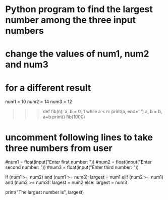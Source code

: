 # Python program to find the largest number among the three input numbers

# change the values of num1, num2 and num3
# for a different result
num1 = 10
num2 = 14
num3 = 12
>>> def fib(n):
>>>     a, b = 0, 1
>>>     while a < n:
>>>         print(a, end=' ')
>>>         a, b = b, a+b
>>>     print()
>>> fib(1000)

# uncomment following lines to take three numbers from user
#num1 = float(input("Enter first number: "))
#num2 = float(input("Enter second number: "))
#num3 = float(input("Enter third number: "))

if (num1 >= num2) and (num1 >= num3):
   largest = num1
elif (num2 >= num1) and (num2 >= num3):
   largest = num2
else:
   largest = num3

print("The largest number is", largest)
